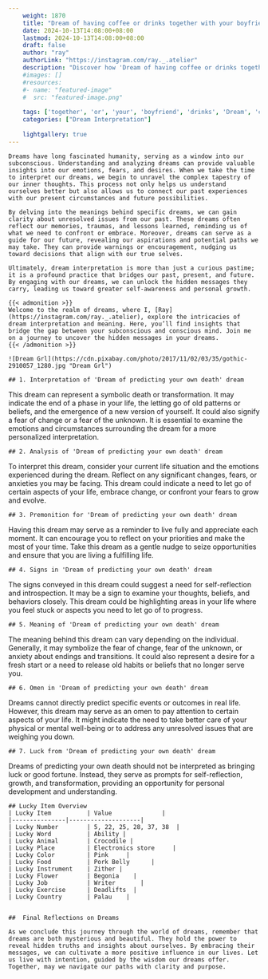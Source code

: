 ```yaml
---
    weight: 1870
    title: "Dream of having coffee or drinks together with your boyfriend"  # Assuming 'title' column exists
    date: 2024-10-13T14:08:00+08:00
    lastmod: 2024-10-13T14:08:00+08:00
    draft: false
    author: "ray"
    authorLink: "https://instagram.com/ray._.atelier"
    description: "Discover how 'Dream of having coffee or drinks together with your boyfriend' can interpret your future and uncover its significant meanings in your life."
    #images: []
    #resources:
    #- name: "featured-image"
    #  src: "featured-image.png"
    
    tags: ['together', 'or', 'your', 'boyfriend', 'drinks', 'Dream', 'coffee', 'of', 'with', 'having']
    categories: ["Dream Interpretation"]
    
    lightgallery: true
---
```

    
    Dreams have long fascinated humanity, serving as a window into our subconscious. Understanding and analyzing dreams can provide valuable insights into our emotions, fears, and desires. When we take the time to interpret our dreams, we begin to unravel the complex tapestry of our inner thoughts. This process not only helps us understand ourselves better but also allows us to connect our past experiences with our present circumstances and future possibilities.
    
    By delving into the meanings behind specific dreams, we can gain clarity about unresolved issues from our past. These dreams often reflect our memories, traumas, and lessons learned, reminding us of what we need to confront or embrace. Moreover, dreams can serve as a guide for our future, revealing our aspirations and potential paths we may take. They can provide warnings or encouragement, nudging us toward decisions that align with our true selves.
    
    Ultimately, dream interpretation is more than just a curious pastime; it is a profound practice that bridges our past, present, and future. By engaging with our dreams, we can unlock the hidden messages they carry, leading us toward greater self-awareness and personal growth.
    
    {{< admonition >}}
    Welcome to the realm of dreams, where I, [Ray](https://instagram.com/ray._.atelier), explore the intricacies of dream interpretation and meaning. Here, you’ll find insights that bridge the gap between your subconscious and conscious mind. Join me on a journey to uncover the hidden messages in your dreams.
    {{< /admonition >}}
    
    ![Dream Grl](https://cdn.pixabay.com/photo/2017/11/02/03/35/gothic-2910057_1280.jpg "Dream Grl")
    
    ## 1. Interpretation of 'Dream of predicting your own death' dream
    
This dream can represent a symbolic death or transformation. It may indicate the end of a phase in your life, the letting go of old patterns or beliefs, and the emergence of a new version of yourself. It could also signify a fear of change or a fear of the unknown. It is essential to examine the emotions and circumstances surrounding the dream for a more personalized interpretation.
    
    ## 2. Analysis of 'Dream of predicting your own death' dream
    
To interpret this dream, consider your current life situation and the emotions experienced during the dream. Reflect on any significant changes, fears, or anxieties you may be facing. This dream could indicate a need to let go of certain aspects of your life, embrace change, or confront your fears to grow and evolve.
    
    ## 3. Premonition for 'Dream of predicting your own death' dream
    
Having this dream may serve as a reminder to live fully and appreciate each moment. It can encourage you to reflect on your priorities and make the most of your time. Take this dream as a gentle nudge to seize opportunities and ensure that you are living a fulfilling life.
    
    ## 4. Signs in 'Dream of predicting your own death' dream
    
The signs conveyed in this dream could suggest a need for self-reflection and introspection. It may be a sign to examine your thoughts, beliefs, and behaviors closely. This dream could be highlighting areas in your life where you feel stuck or aspects you need to let go of to progress.
    
    ## 5. Meaning of 'Dream of predicting your own death' dream
    
The meaning behind this dream can vary depending on the individual. Generally, it may symbolize the fear of change, fear of the unknown, or anxiety about endings and transitions. It could also represent a desire for a fresh start or a need to release old habits or beliefs that no longer serve you.
    
    ## 6. Omen in 'Dream of predicting your own death' dream
    
Dreams cannot directly predict specific events or outcomes in real life. However, this dream may serve as an omen to pay attention to certain aspects of your life. It might indicate the need to take better care of your physical or mental well-being or to address any unresolved issues that are weighing you down.
    
    ## 7. Luck from 'Dream of predicting your own death' dream
    
Dreams of predicting your own death should not be interpreted as bringing luck or good fortune. Instead, they serve as prompts for self-reflection, growth, and transformation, providing an opportunity for personal development and understanding.
    
    ## Lucky Item Overview
    | Lucky Item          | Value              |
    |---------------|--------------------|
    | Lucky Number        | 5, 22, 25, 28, 37, 38  |
    | Lucky Word          | Ability |
    | Lucky Animal        | Crocodile |
    | Lucky Place         | Electronics store     |
    | Lucky Color         | Pink     |
    | Lucky Food          | Pork Belly      |
    | Lucky Instrument    | Zither |
    | Lucky Flower        | Begonia    |
    | Lucky Job           | Writer       |
    | Lucky Exercise      | Deadlifts  |
    | Lucky Country       | Palau    |
    
    
    ##  Final Reflections on Dreams
    
    As we conclude this journey through the world of dreams, remember that dreams are both mysterious and beautiful. They hold the power to reveal hidden truths and insights about ourselves. By embracing their messages, we can cultivate a more positive influence in our lives. Let us live with intention, guided by the wisdom our dreams offer. Together, may we navigate our paths with clarity and purpose.
    